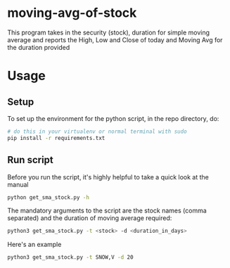 # moving-avg-of-stock
This program takes in the security (stock), duration for simple moving average and reports the High, Low and Close of today and Moving Avg for the duration provided


# Usage
## Setup
To set up the environment for the python script, in the repo directory, do:

```sh
# do this in your virtualenv or normal terminal with sudo
pip install -r requirements.txt
```

## Run script

Before you run the script, it's highly helpful to take a quick look at the manual

```sh
python get_sma_stock.py -h
```

The mandatory arguments to the script are the stock names (comma separated) and the duration of moving average required:

```sh
python3 get_sma_stock.py -t <stock> -d <duration_in_days>
```

Here's an example
```sh
python3 get_sma_stock.py -t SNOW,V -d 20
```
